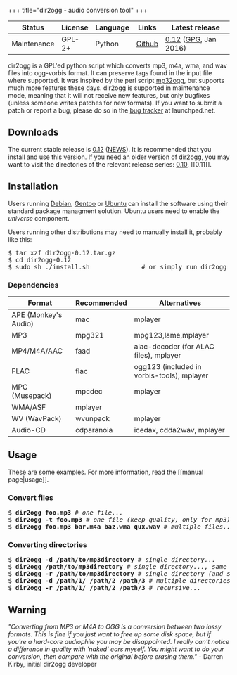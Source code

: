 +++
title="dir2ogg - audio conversion tool"
+++

Status|License|Language|Links|Latest release
------|-------|--------|-----|--------------
Maintenance|GPL-2+|Python|[Github](https://www.github.com/julian-klode/dir2ogg)|[0.12](0.12/dir2ogg-0.12.tar.gz) ([GPG](0.12/dir2ogg-0.12.tar.gz.asc), Jan 2016)


dir2ogg is a GPL'ed python script which converts mp3, m4a, wma, and wav files
into ogg-vorbis format. It can preserve tags found in the input file where
supported.  It was inspired by the perl script [mp32ogg](http://faceprint.com/code/),
but supports much more features these days. dir2ogg is supported in maintenance
mode, meaning that it will not receive new features, but only bugfixes
(unless someone writes patches for new formats). If you want to submit a patch
or report a bug, please do so in the [bug tracker](https://bugs.launchpad.net/dir2ogg/)
at launchpad.net.

## Downloads
The current stable release is [0.12](0.12/dir2ogg-0.12.tar.gz) ([NEWS](NEWS)). It is recommended
that you install and use this version.
If you need an older version of dir2ogg, you may want to visit the directories
of the relevant release series: [0.10](0.10), [[0.11]].

## Installation
Users running [Debian](http://packages.debian.org/dir2ogg),
[Gentoo](http://packages.gentoo.org/package/media-sound/dir2ogg) or
[Ubuntu](http://packages.ubuntu.com/dir2ogg) can install the
software using their standard package managment solution.
Ubuntu users need to enable the *universe* component.

Users running other distributions may need to manually install it, probably
like this:

<pre>
$ tar xzf dir2ogg-0.12.tar.gz
$ cd dir2ogg-0.12
$ sudo sh ./install.sh              # or simply run dir2ogg via ./dir2ogg
</pre>

### Dependencies

Format|Recommended|Alternatives
------|-----------|------------
APE (Monkey's Audio)|mac|mplayer
MP3|mpg321|mpg123,lame,mplayer
MP4/M4A/AAC|faad|alac-decoder (for ALAC files), mplayer
FLAC|flac|ogg123 (included in vorbis-tools), mplayer
MPC (Musepack)|mpcdec|mplayer
WMA/ASF|mplayer|
WV (WavPack)|wvunpack|mplayer
Audio-CD|cdparanoia|icedax, cdda2wav, mplayer

## Usage
These are some examples. For more information, read the [[manual page|usage]].

### Convert files

<pre>$ <b>dir2ogg foo.mp3</b> # <em>one file...</em>
$ <b>dir2ogg -t foo.mp3</b> # <em>one file (keep quality, only for mp3)...</em>
$ <b>dir2ogg foo.mp3 bar.m4a baz.wma qux.wav</b> # <em>multiple files...</em>
</pre>

### Converting directories

<pre>$ <b>dir2ogg -d /path/to/mp3directory</b> # <em>single directory...</em>
$ <b>dir2ogg /path/to/mp3directory</b> # <em>single directory..., same as previous one.</em>
$ <b>dir2ogg -r /path/to/mp3directory</b> # <em>single directory (and subdirs)...</em>
$ <b>dir2ogg -d /path/1/ /path/2 /path/3</b> # <em>multiple directories...</em>
$ <b>dir2ogg -r /path/1/ /path/2 /path/3</b> # <em>recursive...</em></pre>

## Warning
_"Converting from MP3 or M4A to OGG is a conversion between two lossy formats.
This is fine if you just want to free up some disk space, but if you're a
hard-core audiophile you may be disappointed. I really can't notice a difference
in quality with 'naked' ears myself. You might want to do your conversion, then
compare with the original before erasing them."_ - Darren Kirby, initial
dir2ogg developer
